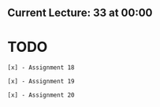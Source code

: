 ## Current Lecture: 33 at 00:00

# TODO

    [x] - Assignment 18

    [x] - Assignment 19

    [x] - Assignment 20